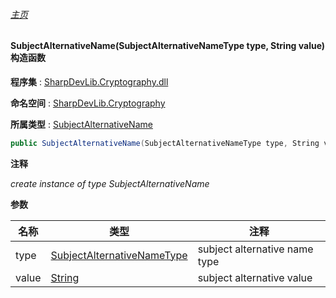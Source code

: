 ###### [主页](./Index.md "主页")

#### SubjectAlternativeName(SubjectAlternativeNameType type, String value) 构造函数

**程序集** : [SharpDevLib.Cryptography.dll](./SharpDevLib.Cryptography.assembly.md "SharpDevLib.Cryptography.dll")

**命名空间** : [SharpDevLib.Cryptography](./SharpDevLib.Cryptography.namespace.md "SharpDevLib.Cryptography")

**所属类型** : [SubjectAlternativeName](./SharpDevLib.Cryptography.SubjectAlternativeName.md "SubjectAlternativeName")

``` csharp
public SubjectAlternativeName(SubjectAlternativeNameType type, String value)
```
**注释**

*create instance of type SubjectAlternativeName*


**参数**

|名称|类型|注释|
|---|---|---|
|type|[SubjectAlternativeNameType](./SharpDevLib.Cryptography.SubjectAlternativeNameType.md "SubjectAlternativeNameType")|subject alternative name type|
|value|[String](https://learn.microsoft.com/en-us/dotnet/api/system.string "String")|subject alternative value|


